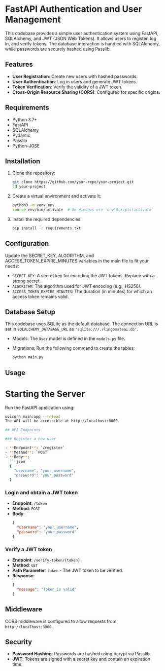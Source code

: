 # FastAPI Authentication and User Management

This codebase provides a simple user authentication system using FastAPI, SQLAlchemy, and JWT (JSON Web Tokens). It allows users to register, log in, and verify tokens. The database interaction is handled with SQLAlchemy, while passwords are securely hashed using Passlib.

## Features

- **User Registration**: Create new users with hashed passwords.
- **User Authentication**: Log in users and generate JWT tokens.
- **Token Verification**: Verify the validity of a JWT token.
- **Cross-Origin Resource Sharing (CORS)**: Configured for specific origins.

## Requirements

- Python 3.7+
- FastAPI
- SQLAlchemy
- Pydantic
- Passlib
- Python-JOSE

## Installation

1. Clone the repository:

   ```bash
   git clone https://github.com/your-repo/your-project.git
   cd your-project
   ```

2. Create a virtual environment and activate it:

   ```bash
   python3 -m venv env
   source env/bin/activate  # On Windows use `env\Scripts\activate`

   ```

3. Install the required dependencies:

   ```bash
   pip install -r requirements.txt

   ```

## Configuration

Update the SECRET_KEY, ALGORITHM, and ACCESS_TOKEN_EXPIRE_MINUTES variables in the main file to fit your needs:

- `SECRET_KEY`: A secret key for encoding the JWT tokens. Replace with a strong secret.
- `ALGORITHM`: The algorithm used for JWT encoding (e.g., HS256).
- `ACCESS_TOKEN_EXPIRE_MINUTES`: The duration (in minutes) for which an access token remains valid.

## Database Setup

This codebase uses SQLite as the default database. The connection URL is set in `SQLALCHEMY_DATABASE_URL` as `'sqlite:///./lingomateai.db'`.

- Models: The `User` model is defined in the `models.py` file.
- Migrations: Run the following command to create the tables:

  ```bash
  python main.py

  ```

## Usage

# Starting the Server

Run the FastAPI application using:

````bash
uvicorn main:app --reload
The API will be accessible at http://localhost:8000.

## API Endpoints

### Register a new user

- **Endpoint**: `/register`
- **Method**: `POST`
- **Body**:
  ```json
  {
    "username": "your_username",
    "password": "your_password"
  }
````

### Login and obtain a JWT token

- **Endpoint**: `/token`
- **Method**: `POST`
- **Body**:
  ```json
  {
    "username": "your_username",
    "password": "your_password"
  }
  ```

### Verify a JWT token

- **Endpoint**: `/verify-token/{token}`
- **Method**: `GET`
- **Path Parameter**: `token` - The JWT token to be verified.
- **Response**:
  ```json
  {
    "message": "Token is valid"
  }
  ```

## Middleware

CORS middleware is configured to allow requests from `http://localhost:3000`.

## Security

- **Password Hashing**: Passwords are hashed using bcrypt via Passlib.
- **JWT**: Tokens are signed with a secret key and contain an expiration time.
